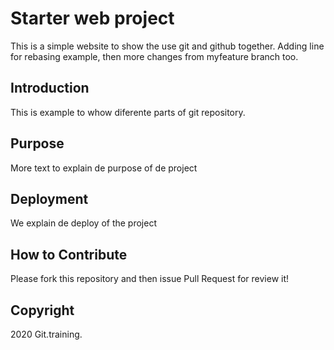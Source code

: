 # Starter web project

This is a simple website to show the use git and github together.
Adding line for rebasing example, then more changes from myfeature branch too.

## Introduction

This is example to whow diferente parts of git repository.

## Purpose

More text to explain de purpose of de project

## Deployment

We explain de deploy of the project

## How to Contribute

Please fork this repository and then issue Pull Request for review it!

## Copyright

2020 Git.training.
